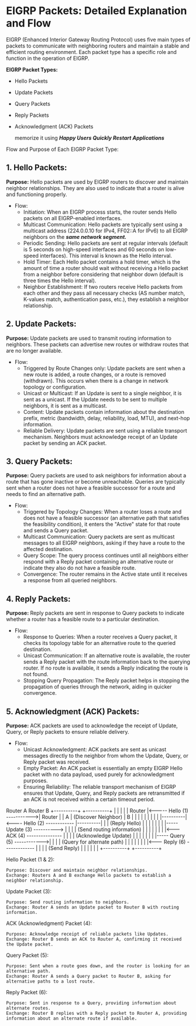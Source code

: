 # EIGRP Packets: Detailed Explanation and Flow

EIGRP (Enhanced Interior Gateway Routing Protocol) uses five main types of packets to communicate with neighboring routers and maintain a stable and efficient routing environment. Each packet type has a specific role and function in the operation of EIGRP. 

**EIGRP Packet Types:**
 - Hello Packets
 - Update Packets
 - Query Packets
 - Reply Packets
 - Acknowledgment (ACK) Packets

    memorize it using ***Happy Users Quickly Restart Applications***

Flow and Purpose of Each EIGRP Packet Type:
## 1. Hello Packets:
**Purpose:** Hello packets are used by EIGRP routers to discover and maintain neighbor relationships. They are also used to indicate that a router is alive and functioning properly.
- Flow:
   - Initiation: When an EIGRP process starts, the router sends Hello packets on all EIGRP-enabled interfaces.
   - Multicast Communication: Hello packets are typically sent using a multicast address (224.0.0.10 for IPv4, FF02::A for IPv6) to all EIGRP neighbors on the ***same network segment.***
   - Periodic Sending: Hello packets are sent at regular intervals (default is 5 seconds on high-speed interfaces and 60 seconds on low-speed interfaces). This interval is known as the Hello interval.
   - Hold Timer: Each Hello packet contains a hold timer, which is the amount of time a router should wait without receiving a Hello packet from a neighbor before considering that neighbor down (default is three times the Hello interval).
   - Neighbor Establishment: If two routers receive Hello packets from each other and they pass all necessary checks (AS number match, K-values match, authentication pass, etc.), they establish a neighbor relationship.

## 2. Update Packets:

**Purpose:** Update packets are used to transmit routing information to neighbors. These packets can advertise new routes or withdraw routes that are no longer available.
- Flow:
   - Triggered by Route Changes only: Update packets are sent when a new route is added, a route changes, or a route is removed (withdrawn). This occurs when there is a change in network topology or configuration.
   - Unicast or Multicast: If an Update is sent to a single neighbor, it is sent as a unicast. If the Update needs to be sent to multiple neighbors, it is sent as a multicast.
   - Content: Update packets contain information about the destination prefix, metric (bandwidth, delay, reliability, load, MTU), and next-hop information.
   - Reliable Delivery: Update packets are sent using a reliable transport mechanism. Neighbors must acknowledge receipt of an Update packet by sending an ACK packet.

## 3. Query Packets:

**Purpose:** Query packets are used to ask neighbors for information about a route that has gone inactive or become unreachable. Queries are typically sent when a router does not have a feasible successor for a route and needs to find an alternative path.
 - Flow:
    - Triggered by Topology Changes: When a router loses a route and does not have a feasible successor (an alternative path that satisfies the feasibility condition), it enters the "Active" state for that route and sends a Query packet.
    - Multicast Communication: Query packets are sent as multicast messages to all EIGRP neighbors, asking if they have a route to the affected destination.
    - Query Scope: The query process continues until all neighbors either respond with a Reply packet containing an alternative route or indicate they also do not have a feasible route.
    - Convergence: The router remains in the Active state until it receives a response from all queried neighbors.

## 4. Reply Packets:

**Purpose:** Reply packets are sent in response to Query packets to indicate whether a router has a feasible route to a particular destination.
- Flow:
    - Response to Queries: When a router receives a Query packet, it checks its topology table for an alternative route to the queried destination.
    - Unicast Communication: If an alternative route is available, the router sends a Reply packet with the route information back to the querying router. If no route is available, it sends a Reply indicating the route is not found.
    - Stopping Query Propagation: The Reply packet helps in stopping the propagation of queries through the network, aiding in quicker convergence.

## 5. Acknowledgment (ACK) Packets:

**Purpose:** ACK packets are used to acknowledge the receipt of Update, Query, or Reply packets to ensure reliable delivery.
 - Flow:
    - Unicast Acknowledgment: ACK packets are sent as unicast messages directly to the neighbor from whom the Update, Query, or Reply packet was received.
    - Empty Packet: An ACK packet is essentially an empty EIGRP Hello packet with no data payload, used purely for acknowledgment purposes.
    - Ensuring Reliability: The reliable transport mechanism of EIGRP ensures that Update, Query, and Reply packets are retransmitted if an ACK is not received within a certain timeout period.



  Router A                                Router B
+----------+                             +----------+
|          |                             |          |
|  Router  |<----- Hello (1) ----------->|  Router  |
|    A     |       (Discover Neighbor)   |    B     |
|          |                             |          |
|          |                             |          |
|----------|<---- Hello (2) ------------ |----------|
|          |        (Reply Hello)        |          |
|          |                             |          |
|          |----- Update (3) ----------> |          |
|          | (Send routing information)  |          |
|          |                             |          |
|          |<--- ACK (4) --------------- |          |
|          |    (Acknowledge Update)     |          |
|          |                             |          |
|          |----- Query (5) ------------>|          |
|          | (Query for alternate path)  |          |
|          |                             |          |
|          |<--- Reply (6) ------------- |          |
|          |     (Send Reply)            |          |
|          |                             |          |
+----------+                             +----------+


Hello Packet (1 & 2):

    Purpose: Discover and maintain neighbor relationships.
    Exchange: Routers A and B exchange Hello packets to establish a neighbor relationship.

Update Packet (3):

    Purpose: Send routing information to neighbors.
    Exchange: Router A sends an Update packet to Router B with routing information.

ACK (Acknowledgment) Packet (4):

    Purpose: Acknowledge receipt of reliable packets like Updates.
    Exchange: Router B sends an ACK to Router A, confirming it received the Update packet.

Query Packet (5):

    Purpose: Sent when a route goes down, and the router is looking for an alternative path.
    Exchange: Router A sends a Query packet to Router B, asking for alternative paths to a lost route.

Reply Packet (6):

    Purpose: Sent in response to a Query, providing information about alternate routes.
    Exchange: Router B replies with a Reply packet to Router A, providing information about an alternate route if available.

